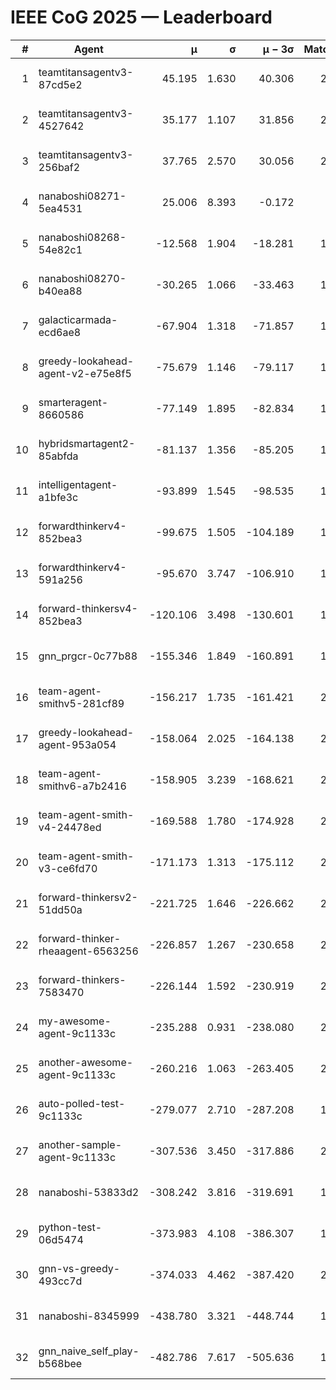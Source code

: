 # IEEE CoG 2025 — Leaderboard

| # | Agent | μ | σ | μ − 3σ | Matches | Updated |
|---:|---|---:|---:|---:|---:|---|
| 1 | teamtitansagentv3-87cd5e2 | 45.195 | 1.630 | 40.306 | 2180 | 2025-08-27 12:59 |
| 2 | teamtitansagentv3-4527642 | 35.177 | 1.107 | 31.856 | 2060 | 2025-08-27 12:59 |
| 3 | teamtitansagentv3-256baf2 | 37.765 | 2.570 | 30.056 | 2060 | 2025-08-27 12:59 |
| 4 | nanaboshi08271-5ea4531 | 25.006 | 8.393 | -0.172 | 500 | 2025-08-27 12:59 |
| 5 | nanaboshi08268-54e82c1 | -12.568 | 1.904 | -18.281 | 1800 | 2025-08-27 12:59 |
| 6 | nanaboshi08270-b40ea88 | -30.265 | 1.066 | -33.463 | 1040 | 2025-08-27 12:59 |
| 7 | galacticarmada-ecd6ae8 | -67.904 | 1.318 | -71.857 | 1900 | 2025-08-27 12:59 |
| 8 | greedy-lookahead-agent-v2-e75e8f5 | -75.679 | 1.146 | -79.117 | 1878 | 2025-08-27 12:59 |
| 9 | smarteragent-8660586 | -77.149 | 1.895 | -82.834 | 1738 | 2025-08-27 12:59 |
| 10 | hybridsmartagent2-85abfda | -81.137 | 1.356 | -85.205 | 1738 | 2025-08-27 12:59 |
| 11 | intelligentagent-a1bfe3c | -93.899 | 1.545 | -98.535 | 1924 | 2025-08-27 12:59 |
| 12 | forwardthinkerv4-852bea3 | -99.675 | 1.505 | -104.189 | 1624 | 2025-08-27 12:59 |
| 13 | forwardthinkerv4-591a256 | -95.670 | 3.747 | -106.910 | 1846 | 2025-08-27 12:59 |
| 14 | forward-thinkersv4-852bea3 | -120.106 | 3.498 | -130.601 | 1978 | 2025-08-27 12:59 |
| 15 | gnn_prgcr-0c77b88 | -155.346 | 1.849 | -160.891 | 1760 | 2025-08-27 12:59 |
| 16 | team-agent-smithv5-281cf89 | -156.217 | 1.735 | -161.421 | 2200 | 2025-08-27 12:59 |
| 17 | greedy-lookahead-agent-953a054 | -158.064 | 2.025 | -164.138 | 2038 | 2025-08-27 12:59 |
| 18 | team-agent-smithv6-a7b2416 | -158.905 | 3.239 | -168.621 | 2500 | 2025-08-27 12:59 |
| 19 | team-agent-smith-v4-24478ed | -169.588 | 1.780 | -174.928 | 2100 | 2025-08-27 12:59 |
| 20 | team-agent-smith-v3-ce6fd70 | -171.173 | 1.313 | -175.112 | 2140 | 2025-08-27 12:59 |
| 21 | forward-thinkersv2-51dd50a | -221.725 | 1.646 | -226.662 | 2388 | 2025-08-27 12:59 |
| 22 | forward-thinker-rheaagent-6563256 | -226.857 | 1.267 | -230.658 | 2288 | 2025-08-27 12:59 |
| 23 | forward-thinkers-7583470 | -226.144 | 1.592 | -230.919 | 2160 | 2025-08-27 12:59 |
| 24 | my-awesome-agent-9c1133c | -235.288 | 0.931 | -238.080 | 2760 | 2025-08-27 12:59 |
| 25 | another-awesome-agent-9c1133c | -260.216 | 1.063 | -263.405 | 2340 | 2025-08-27 12:59 |
| 26 | auto-polled-test-9c1133c | -279.077 | 2.710 | -287.208 | 1720 | 2025-08-27 12:59 |
| 27 | another-sample-agent-9c1133c | -307.536 | 3.450 | -317.886 | 2300 | 2025-08-27 12:59 |
| 28 | nanaboshi-53833d2 | -308.242 | 3.816 | -319.691 | 1760 | 2025-08-27 12:59 |
| 29 | python-test-06d5474 | -373.983 | 4.108 | -386.307 | 1950 | 2025-08-27 12:59 |
| 30 | gnn-vs-greedy-493cc7d | -374.033 | 4.462 | -387.420 | 2000 | 2025-08-27 12:59 |
| 31 | nanaboshi-8345999 | -438.780 | 3.321 | -448.744 | 1990 | 2025-08-27 12:59 |
| 32 | gnn_naive_self_play-b568bee | -482.786 | 7.617 | -505.636 | 1600 | 2025-08-27 12:59 |
